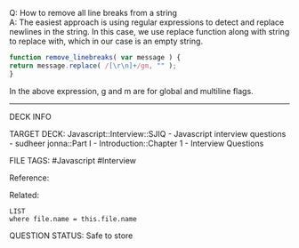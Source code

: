 Q: How to remove all line breaks from a string  
A: The easiest approach is using regular expressions to detect and replace newlines in the string. In this case, we use replace function along with string to replace with, which in our case is an empty string.
```javascript
function remove_linebreaks( var message ) {
return message.replace( /[\r\n]+/gm, "" );
}
```
In the above expression, g and m are for global and multiline flags.
<!--ID: 1693596690344-->

---

DECK INFO

TARGET DECK: Javascript::Interview::SJIQ - Javascript interview questions - sudheer jonna::Part I - Introduction::Chapter 1 - Interview Questions

FILE TAGS: #Javascript #Interview

Reference:

Related:

```dataview
LIST
where file.name = this.file.name
```

QUESTION STATUS: Safe to store